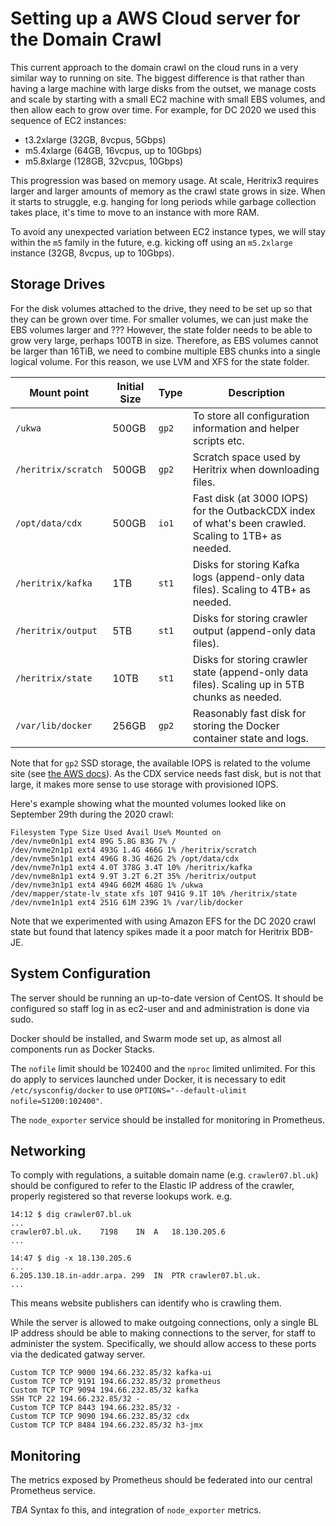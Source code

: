 # Setting up a AWS Cloud server for the Domain Crawl

This current approach to the domain crawl on the cloud runs in a very similar way to running on site. The biggest difference is that rather than having a large machine with large disks from the outset, we manage costs and scale by starting with a small EC2 machine with small EBS volumes, and then allow each to grow over time. For example, for DC 2020 we used this sequence of EC2 instances:

- t3.2xlarge (32GB, 8vcpus, 5Gbps) 
- m5.4xlarge (64GB, 16vcpus, up to 10Gbps)
- m5.8xlarge (128GB, 32vcpus, 10Gbps)

This progression was based on memory usage. At scale, Heritrix3 requires larger and larger amounts of memory as the crawl state grows in size.  When it starts to struggle, e.g. hanging for long periods while garbage collection takes place, it's time to move to an instance with more RAM.

To avoid any unexpected variation between EC2 instance types, we will stay within the `m5` family in the future, e.g. kicking off using an `m5.2xlarge` instance (32GB, 8vcpus, up to 10Gbps).

## Storage Drives

For the disk volumes attached to the drive, they need to be set up so that they can be grown over time.  For smaller volumes, we can just make the EBS volumes larger and ??? However, the state folder needs to be able to grow very large, perhaps 100TB in size. Therefore,  as EBS volumes cannot be larger than 16TiB, we need to combine multiple EBS chunks into a single logical volume.  For this reason, we use LVM and XFS for the state folder.  

| Mount point          | Initial Size  | Type  | Description   |
| -------------------- | ----- | ----- | ------------- |
| `/ukwa`              | 500GB | `gp2` | To store all configuration information and helper scripts etc. |
| `/heritrix/scratch`  | 500GB | `gp2` | Scratch space used by Heritrix when downloading files. |
| `/opt/data/cdx`      | 500GB | `io1` | Fast disk (at 3000 IOPS) for the OutbackCDX index of what's been crawled.  Scaling to 1TB+ as needed. |
| `/heritrix/kafka`    | 1TB   | `st1` | Disks for storing Kafka logs (append-only data files). Scaling to 4TB+ as needed. |
| `/heritrix/output`   | 5TB   | `st1` | Disks for storing crawler output (append-only data files). |
| `/heritrix/state `   | 10TB  | `st1` | Disks for storing crawler state (append-only data files). Scaling up in 5TB chunks as needed. |
| `/var/lib/docker`    | 256GB | `gp2` | Reasonably fast disk for storing the Docker container state and logs. |

Note that for `gp2` SSD storage, the available IOPS is related to the volume site (see [the AWS docs](https://docs.aws.amazon.com/AWSEC2/latest/UserGuide/ebs-volume-types.html)). As the CDX service needs fast disk, but is not that large, it makes more sense to use storage with provisioned IOPS. 

Here's example showing what the mounted volumes looked like on September 29th during the 2020 crawl:

    Filesystem Type Size Used Avail Use% Mounted on 
    /dev/nvme0n1p1 ext4 89G 5.8G 83G 7% / 
    /dev/nvme2n1p1 ext4 493G 1.4G 466G 1% /heritrix/scratch 
    /dev/nvme5n1p1 ext4 496G 8.3G 462G 2% /opt/data/cdx 
    /dev/nvme7n1p1 ext4 4.0T 378G 3.4T 10% /heritrix/kafka 
    /dev/nvme8n1p1 ext4 9.9T 3.2T 6.2T 35% /heritrix/output 
    /dev/nvme3n1p1 ext4 494G 602M 468G 1% /ukwa 
    /dev/mapper/state-lv_state xfs 10T 941G 9.1T 10% /heritrix/state 
    /dev/nvme1n1p1 ext4 251G 61M 239G 1% /var/lib/docker

Note that we experimented with using Amazon EFS for the DC 2020 crawl state but found that latency spikes made it a poor match for Heritrix BDB-JE.

## System Configuration

The server should be running an up-to-date version of CentOS. It should be configured so staff log in as ec2-user and and administration is done via sudo.

Docker should be installed, and Swarm mode set up, as almost all components run as Docker Stacks.

The `nofile` limit should be 102400 and the `nproc` limited unlimited. For this do apply to services launched under Docker, it is necessary to edit `/etc/sysconfig/docker` to use `OPTIONS="--default-ulimit nofile=51200:102400"`.

The `node_exporter` service should be installed for monitoring in Prometheus.

## Networking

To comply with regulations, a suitable domain name (e.g. `crawler07.bl.uk`) should be configured to refer to the Elastic IP address of the crawler, properly registered so that reverse lookups work. e.g.

    14:12 $ dig crawler07.bl.uk
    ...
    crawler07.bl.uk.	7198	IN	A	18.130.205.6
    ...

    14:47 $ dig -x 18.130.205.6
    ...
    6.205.130.18.in-addr.arpa. 299	IN	PTR	crawler07.bl.uk.
    ...

This means website publishers can identify who is crawling them.

While the server is allowed to make outgoing connections, only a single BL IP address should be able to making connections to the server, for staff to administer the system. Specifically, we should allow access to these ports via the dedicated gatway server.

    Custom TCP TCP 9000 194.66.232.85/32 kafka-ui
    Custom TCP TCP 9191 194.66.232.85/32 prometheus
    Custom TCP TCP 9094 194.66.232.85/32 kafka
    SSH TCP 22 194.66.232.85/32 -
    Custom TCP TCP 8443 194.66.232.85/32 -
    Custom TCP TCP 9090 194.66.232.85/32 cdx
    Custom TCP TCP 8484 194.66.232.85/32 h3-jmx

## Monitoring

The metrics exposed by Prometheus should be federated into our central Prometheus service.

_TBA_ Syntax fo this, and integration of `node_exporter` metrics.

